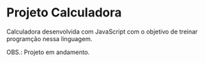 # Projeto Calculadora
Calculadora desenvolvida com JavaScript com o objetivo de treinar programção nessa linguagem.

OBS.: Projeto em andamento.
